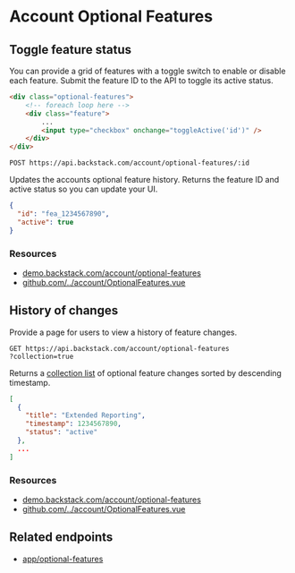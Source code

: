 # Account Optional Features


## Toggle feature status

You can provide a grid of features with a toggle switch to enable or disable each feature. Submit the feature ID to the API to toggle its active status.

```html
<div class="optional-features">
    <!-- foreach loop here -->
    <div class="feature">
        ...
        <input type="checkbox" onchange="toggleActive('id')" />
    </div>
</div>
```

```http request
POST https://api.backstack.com/account/optional-features/:id
```

Updates the accounts optional feature history. Returns the feature ID and active status so you can update your UI.

```json
{
  "id": "fea_1234567890",
  "active": true
}
```


### Resources

- [demo.backstack.com/account/optional-features](https://demo.backstack.com/account/optional-features)
- [github.com/../account/OptionalFeatures.vue](https://github.com/deloachtech/backstack-demo/blob/main/src/views/account/OptionalFeatures.vue)



## History of changes

Provide a page for users to view a history of feature changes.

```http request
GET https://api.backstack.com/account/optional-features
?collection=true
```

Returns a [collection list](lists.md#collection) of optional feature changes sorted by descending timestamp.

```json
[
  {
    "title": "Extended Reporting", 
    "timestamp": 1234567890,
    "status": "active"
  },
  ...
]
```


### Resources

- [demo.backstack.com/account/optional-features](https://demo.backstack.com/account/optional-features)
- [github.com/../account/OptionalFeatures.vue](https://github.com/deloachtech/backstack-demo/blob/main/src/views/account/OptionalFeatures.vue)



## Related endpoints

- [app/optional-features](app-optional-features.md)
